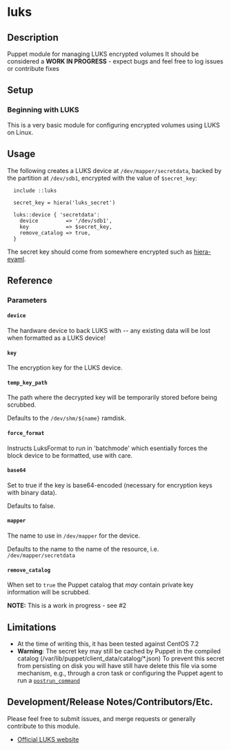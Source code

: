 # luks

## Description

Puppet module for managing LUKS encrypted volumes
It should be considered a **WORK IN PROGRESS** - expect bugs and feel free to log issues or contribute fixes

## Setup

### Beginning with LUKS

This is a very basic module for configuring encrypted volumes using LUKS on Linux.

## Usage

The following creates a LUKS device at `/dev/mapper/secretdata`, backed by
the partition at `/dev/sdb1`, encrypted with the value of `$secret_key`:

```puppet
  include ::luks

  secret_key = hiera('luks_secret')

  luks::device { 'secretdata':
    device         => '/dev/sdb1',
    key            => $secret_key,
    remove_catalog => true,
  }
```

The secret key should come from somewhere encrypted such as [hiera-eyaml](https://github.com/voxpupuli/hiera-eyaml).

## Reference

### Parameters

#### `device`
 The hardware device to back LUKS with -- any existing data will be
 lost when formatted as a LUKS device!

#### `key`
 The encryption key for the LUKS device.

#### `temp_key_path`
 The path where the decrypted key will be temporarily stored before being scrubbed.
 
 Defaults to the `/dev/shm/${name}` ramdisk.
 
#### `force_format`
 Instructs LuksFormat to run in 'batchmode' which esentially forces the block device
 to be formatted, use with care.

#### `base64`
 Set to true if the key is base64-encoded (necessary for encryption keys
 with binary data).
 
 Defaults to false.

#### `mapper`
 The name to use in `/dev/mapper` for the device.
 
 Defaults to the name to the name of the resource, i.e. `/dev/mapper/secretdata`
 
#### `remove_catalog`
  When set to `true` the Puppet catalog that _may_ contain private key information will be scrubbed.
  
  **NOTE:** This is a work in progress - see #2


## Limitations

- At the time of writing this, it has been tested against CentOS 7.2
- **Warning**: The secret key may still be cached by Puppet in the compiled catalog
  (/var/lib/puppet/client_data/catalog/*.json)  To prevent this secret from
  persisting on disk you will have still have delete this file via some
  mechanism, e.g., through a cron task or configuring the Puppet agent to
  run a [`postrun_command`](https://docs.puppet.com/puppet/latest/configuration.html#postruncommand)


## Development/Release Notes/Contributors/Etc.

Please feel free to submit issues, and merge requests or generally contribute to this module.

- [Official LUKS website](https://guardianproject.info/code/luks/)
